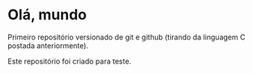 # Olá, mundo
 Primeiro repositório versionado de git e github (tirando da linguagem C postada anteriormente).

Este repositório foi criado para teste.
